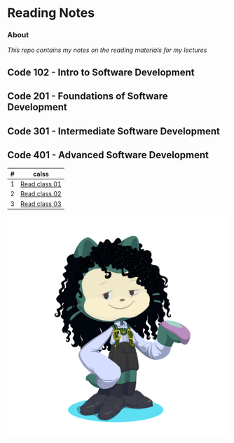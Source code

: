# Reading Notes 
### **About**


 *This repo contains my notes on the reading materials for my lectures*
 
## Code 102 - Intro to Software Development
## Code 201 - Foundations of Software Development
## Code 301 - Intermediate Software Development
## Code 401 - Advanced Software Development


| #  | calss | 
| -------- | ---------  | 
| 1 | [Read class 01](https://github.com/asfantala/reading-notes/tree/main/Read_class01#readme) |
| 2 | [Read class 02](https://github.com/asfantala/reading-notes/blob/main/Read_class02/README.md) |
| 3|[Read class 03](https://github.com/asfantala/reading-notes/tree/main/Read_class03)|

![Screenshot](./assets/octocat-1680463246081.png)
